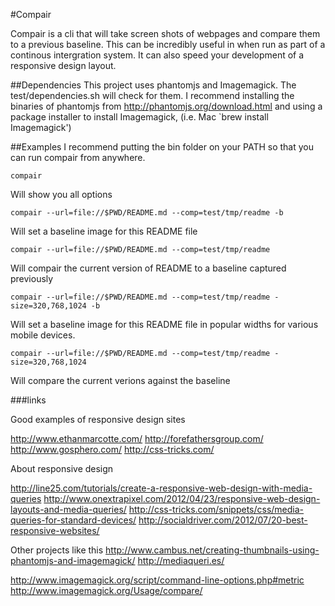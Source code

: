 #Compair

Compair is a cli that will take screen shots of webpages and compare them to a
previous baseline. This can be incredibly useful in when run as part of a
continous intergration system. It can also speed your development of a
responsive design layout.

##Dependencies
This project uses phantomjs and Imagemagick. The test/dependencies.sh will
check for them. I recommend installing the binaries of phantomjs from
http://phantomjs.org/download.html and using a package installer to install
Imagemagick, (i.e. Mac `brew install Imagemagick')


##Examples
I recommend putting the bin folder on your PATH so that you can run compair
from anywhere. 

    compair
Will show you all options

    compair --url=file://$PWD/README.md --comp=test/tmp/readme -b
Will set a baseline image for this README file


    compair --url=file://$PWD/README.md --comp=test/tmp/readme
Will compair the current version of README to a baseline captured previously



    compair --url=file://$PWD/README.md --comp=test/tmp/readme -size=320,768,1024 -b
Will set a baseline image for this README file in popular widths for various
mobile devices.


    compair --url=file://$PWD/README.md --comp=test/tmp/readme -size=320,768,1024
Will compare the current verions against the baseline





###links

Good examples of responsive design sites

http://www.ethanmarcotte.com/
http://forefathersgroup.com/
http://www.gosphero.com/
http://css-tricks.com/


About responsive design

http://line25.com/tutorials/create-a-responsive-web-design-with-media-queries
http://www.onextrapixel.com/2012/04/23/responsive-web-design-layouts-and-media-queries/
http://css-tricks.com/snippets/css/media-queries-for-standard-devices/
http://socialdriver.com/2012/07/20-best-responsive-websites/


Other projects like this
http://www.cambus.net/creating-thumbnails-using-phantomjs-and-imagemagick/
http://mediaqueri.es/

http://www.imagemagick.org/script/command-line-options.php#metric
http://www.imagemagick.org/Usage/compare/
